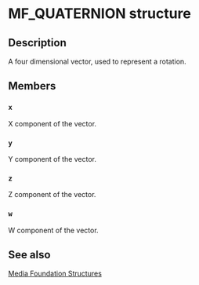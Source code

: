 # MF_QUATERNION structure

## Description

A four dimensional vector, used to represent a rotation.

## Members

### `x`

X component of the vector.

### `y`

Y component of the vector.

### `z`

Z component of the vector.

### `w`

W component of the vector.

## See also

[Media Foundation Structures](https://learn.microsoft.com/windows/desktop/medfound/media-foundation-structures)